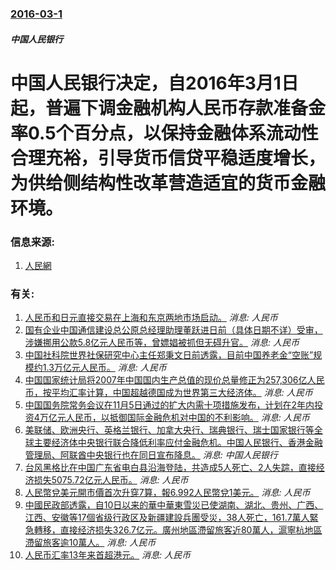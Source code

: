 ### [2016-03-1](/news/2016/03/1/index.md)

##### 中国人民银行
#  中国人民银行决定，自2016年3月1日起，普遍下调金融机构人民币存款准备金率0.5个百分点，以保持金融体系流动性合理充裕，引导货币信贷平稳适度增长，为供给侧结构性改革营造适宜的货币金融环境。 




### 信息来源:

1. [人民網](http://money.people.com.cn/n1/2016/0301/c42877-28159928.html)

### 有关:

1. [ 人民币和日元直接交易在上海和东京两地市场启动。](/zh/news/2012/06/1/人民币和日元直接交易在上海和东京两地市场启动.md) _消息: 人民币_
2. [ 国有企业中国通信建设总公原总经理助理董跃进日前（具体日期不详）受审，涉嫌挪用公款5.8亿元人民币等，曾嫖娼被抓但无碍升官。](/zh/news/2010/08/5/国有企业中国通信建设总公原总经理助理董跃进日前-具体日期不详-受审-涉嫌挪用公款58亿元人民币等-曾嫖娼被抓但无碍升.md) _消息: 人民币_
3. [ 中国社科院世界社保研究中心主任郑秉文日前透露，目前中国养老金“空账”规模约1.3万亿元人民币。](/zh/news/2010/07/14/中国社科院世界社保研究中心主任郑秉文日前透露-目前中国养老金-空账-规模约13万亿元人民币.md) _消息: 人民币_
4. [中国国家统计局将2007年中国国内生产总值的现价总量修正为257,306亿人民币，按平均汇率计算，中国超越德国成为世界第三大经济体。](/zh/news/2009/01/14/中国国家统计局将2007年中国国内生产总值的现价总量修正为257306亿人民币-按平均汇率计算-中国超越德国成为世界第.md) _消息: 人民币_
5. [中国国务院常务会议在11月5日通过的扩大内需十项措施发布，计划在2年内投资4万亿元人民币，以抵御国际金融危机对中国的不利影响。](/zh/news/2008/11/9/中国国务院常务会议在11月5日通过的扩大内需十项措施发布-计划在2年内投资4万亿元人民币-以抵御国际金融危机对中国的不利.md) _消息: 人民币_
6. [美联储、欧洲央行、英格兰银行、加拿大央行、瑞典银行、瑞士国家银行等全球主要经济体中央银行联合降低利率应付金融危机。中国人民银行、香港金融管理局、阿联酋中央银行也在同日宣布降息。](/zh/news/2008/10/8/美联储-欧洲央行-英格兰银行-加拿大央行-瑞典银行-瑞士国家银行等全球主要经济体中央银行联合降低利率应付金融危机-中国人.md) _消息: 中国人民银行_
7. [台风黑格比在中国广东省电白县沿海登陆，共造成5人死亡、2人失踪，直接经济损失5075.72亿元人民币。](/zh/news/2008/09/24/台风黑格比在中国广东省电白县沿海登陆-共造成5人死亡-2人失踪-直接经济损失507572亿元人民币.md) _消息: 人民币_
8. [人民幣兌美元開市價首次升穿7算，報6.992人民幣兌1美元。](/zh/news/2008/04/10/人民幣兌美元開市價首次升穿7算-報6992人民幣兌1美元.md) _消息: 人民币_
9. [中國民政部透露，自10日以来的華中華東雪災已使湖南、湖北、贵州、广西、江西、安徽等17個省级行政区及新疆建設兵團受災，38人死亡，161.7萬人緊急轉移，直接经济损失326.7亿元。廣州地區滯留旅客近80萬人，滬寧杭地區滯留旅客逾10萬人。](/zh/news/2008/01/30/中國民政部透露-自10日以来的華中華東雪災已使湖南-湖北-贵州-广西-江西-安徽等17個省级行政区及新疆建設兵團受災-3.md) _消息: 人民币_
10. [人民币汇率13年来首超港元。](/zh/news/2007/01/11/人民币汇率13年来首超港元.md) _消息: 人民币_
